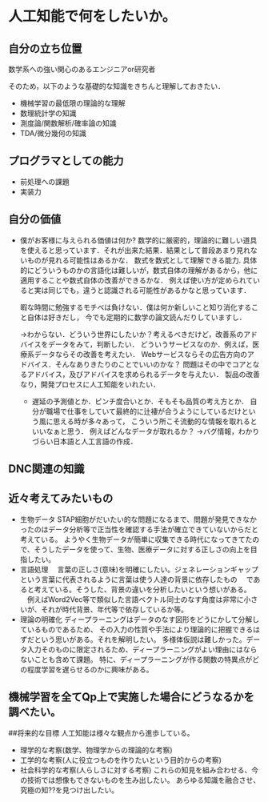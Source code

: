 # 人工知能で何をしたいか。

## 自分の立ち位置
数学系への強い関心のあるエンジニアor研究者

そのため，以下のような基礎的な知識をきちんと理解しておきたい．
- 機械学習の最低限の理論的な理解
- 数理統計学の知識
- 測度論/関数解析/確率論の知識
- TDA/微分幾何の知識


## プログラマとしての能力
- 前処理への課題
- 実装力

## 自分の価値
- 僕がお客様に与えられる価値は何か?
  数学的に厳密的，理論的に難しい道具を使えると思っています．それが出来た結果．結果として普段あまり見れないものが見れる可能性はあるかな．
  数式を数式として理解できる能力.
  具体的にどういうものかの言語化は難しいが，数式自体の理解があるから，他に適用することや数式自体の改善ができるかな．
  例えば使い方が定められていると実は同じでも，違うと認識される可能性があるかなと思っています．

  暇な時間に勉強するモチベは負けない．僕は何か新しいこと知り消化すること自体は好きだし，
  今でも定期的に数学の論文読んだりしていますし．

  →わからない．どういう世界にしたいか？考えるべきだけど，改善系のアドバイスをデータをみて，判断したい．
    どういうサービスなのか．例えば，医療系データならその改善を考えたい．
    Webサービスならその広告方向のアドバイス．そんなありきたりのことでいいのかな？
    問題はその中でコアとなるアドバイス，及びアドバイスを求められるデータを与えたい．
    製品の改善なり，開発プロセスに人工知能をいれたい．
    - 遅延の予測値とか．ピンチ度合いとか．そもそも品質の考え方とか．
    自分が職場で仕事をしていて最終的に辻褄が合うようにしているだけという風に思える時が多々あって，
    こういう所こそ流動的な情報を取れるといいなぁと思う．
    例えばどんなデータが取れるか？
    →バグ情報，わかりづらい日本語と人工言語の作成．



## DNC関連の知識

## 近々考えてみたいもの
- 生物データ
  STAP細胞がだいたい的な問題になるまで、問題が発見できなかったのはデータ分析等で正当性を確認する手法が確立できていないからだと考えている。
  ようやく生物データが簡単に収集できる時代になってきてたので、そうしたデータを使って、生物、医療データに対する正しさの向上を目指したい。
- 言語処理
　言葉の正しさ(意味)を明確にしたい。ジェネレーションギャップという言葉に代表されるように言葉は使う人達の背景に依存したもの
　であると考えている。そうした、背景の違いを分析したいという想いがある。
　例えばWord2Vec等で類似した言語ベクトル同士のなす角度は非常に小さいが、それが時代背景、年代等で依存しているか等。
- 理論の明確化
  ディープラーニングはデータのなす図形をどうにかして分解しているものであるため、
  その入力の性質や手法により理論的に把握できるはずだという思いがある。それを解明したい。
  多様体仮説は難しかった。データ入力そのものに限定されるため、ディープラーニングがよい理由にはならないことも含めて課題。
  特に、ディープラーニングが作る関数の特異点がどの程度学習を遅らせるのかに興味がある。

## 機械学習を全てQp上で実施した場合にどうなるかを調べたい。

##将来的な目標
人工知能は様々な観点から進歩している。
- 理学的な考察(数学、物理学からの理論的な考察)
- 工学的な考察(人に役立つものを作りたいという目的からの考察)
- 社会科学的な考察(人らしさに対する考察)
これらの知見を組み合わせる、今の技術では想像もできないものを生み出したい。
あらゆる知識を融合させ、究極の知??を見つけ出したい。

